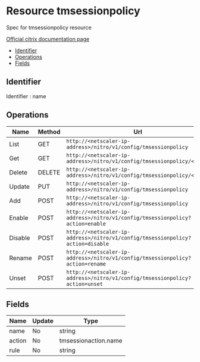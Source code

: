 # Resource tmsessionpolicy

Spec for tmsessionpolicy resource

[Official citrix documentation page](https://developer-docs.citrix.com/projects/netscaler-nitro-api/en/12.0/configuration/traffic-management/tmsessionpolicy/tmsessionpolicy/)

- [Identifier](#identifier)
- [Operations](#operations)
- [Fields](#fields)

## Identifier

Identifier : name

## Operations

| Name | Method | Url |
|----|----|----|
| List | GET | `http://<netscaler-ip-address>/nitro/v1/config/tmsessionpolicy` |
| Get | GET | `http://<netscaler-ip-address>/nitro/v1/config/tmsessionpolicy/<name>` |
| Delete | DELETE | `http://<netscaler-ip-address>/nitro/v1/config/tmsessionpolicy/<name>` |
| Update | PUT | `http://<netscaler-ip-address>/nitro/v1/config/tmsessionpolicy` |
| Add | POST | `http://<netscaler-ip-address>/nitro/v1/config/tmsessionpolicy` |
| Enable | POST | `http://<netscaler-ip-address>/nitro/v1/config/tmsessionpolicy?action=enable` |
| Disable | POST | `http://<netscaler-ip-address>/nitro/v1/config/tmsessionpolicy?action=disable` |
| Rename | POST | `http://<netscaler-ip-address>/nitro/v1/config/tmsessionpolicy?action=rename` |
| Unset | POST | `http://<netscaler-ip-address>/nitro/v1/config/tmsessionpolicy?action=unset` |

## Fields

| Name | Update | Type |
|----|----|----|
| name | No | string |
| action | No | tmsessionaction.name |
| rule | No | string |


